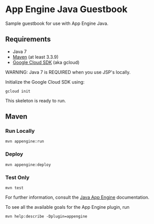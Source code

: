App Engine Java Guestbook
=========================

Sample guestbook for use with App Engine Java.

## Requirements

* Java 7
* [Maven](https://maven.apache.org/download.cgi) (at least 3.3.9)
* [Google Cloud SDK](https://cloud.google.com/sdk/) (aka gcloud)

WARNING: Java 7 is REQUIRED when you use JSP's locally.

Initialize the Google Cloud SDK using:

    gcloud init

This skeleton is ready to run.

## Maven

### Run Locally

    mvn appengine:run

### Deploy

    mvn appengine:deploy

### Test Only

    mvn test


For further information, consult the [Java App Engine](https://developers.google.com/appengine/docs/java/overview) documentation.

To see all the available goals for the App Engine plugin, run

    mvn help:describe -Dplugin=appengine
